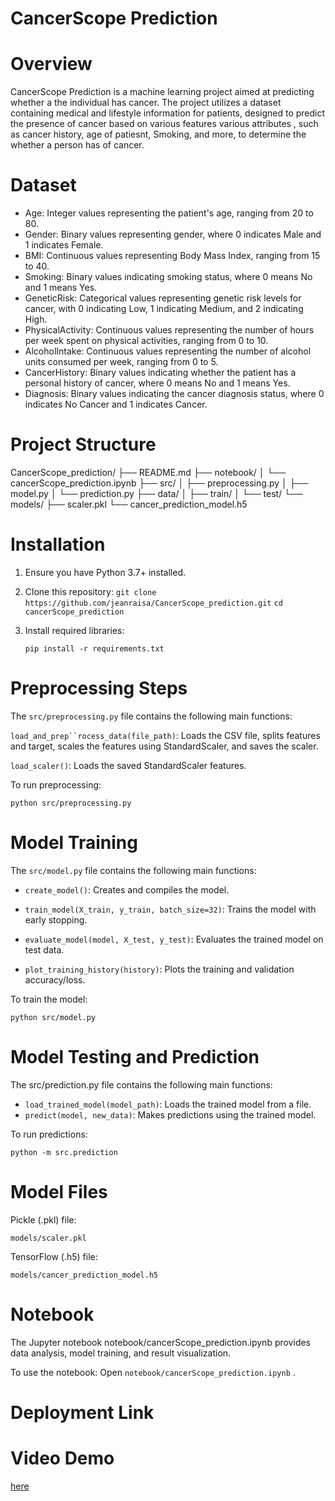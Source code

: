 # CancerScope Prediction

# Overview
CancerScope Prediction is a machine learning project aimed at predicting whether a the individual has cancer. The project utilizes a dataset containing  medical and lifestyle information for  patients, designed to predict the presence of cancer based on various features various attributes , such as cancer history, age of patiesnt, Smoking, and more, to determine the whether a person has of cancer.

# Dataset
* Age: Integer values representing the patient's age, ranging from 20 to 80.
* Gender: Binary values representing gender, where 0 indicates Male and 1 indicates Female.
* BMI: Continuous values representing Body Mass Index, ranging from 15 to 40.
* Smoking: Binary values indicating smoking status, where 0 means No and 1 means Yes.
* GeneticRisk: Categorical values representing genetic risk levels for cancer, with 0 indicating Low, 1 indicating Medium, and 2 indicating High.
* PhysicalActivity: Continuous values representing the number of hours per week spent on physical activities, ranging from 0 to 10.
* AlcoholIntake: Continuous values representing the number of alcohol units consumed per week, ranging from 0 to 5.
* CancerHistory: Binary values indicating whether the patient has a personal history of cancer, where 0 means No and 1 means Yes.
* Diagnosis: Binary values indicating the cancer diagnosis status, where 0 indicates No Cancer and 1 indicates Cancer.

# Project Structure

CancerScope_prediction/ ├── README.md ├── notebook/ │ └── cancerScope_prediction.ipynb ├── src/ │ ├── preprocessing.py │ ├── model.py │ └── prediction.py ├── data/ │ ├── train/ │ └── test/ └── models/ ├── scaler.pkl └── cancer_prediction_model.h5
    
# Installation

1. Ensure you have Python 3.7+ installed.

2. Clone this repository:
    `git clone https://github.com/jeanraisa/CancerScope_prediction.git`
    `cd cancerScope_prediction`

3. Install required libraries:

    `pip install -r requirements.txt`

# Preprocessing Steps

The `src/preprocessing.py` file contains the following main functions:

`load_and_prep``rocess_data(file_path)`: Loads the CSV file, splits features and target, scales the features using StandardScaler, and saves the scaler.

`load_scaler()`: Loads the saved StandardScaler features.

To run preprocessing:

`python src/preprocessing.py`

# Model Training

The `src/model.py` file contains the following main functions:

* `create_model()`: Creates and compiles the  model.

* `train_model(X_train, y_train, batch_size=32)`: Trains the model with early stopping.
* `evaluate_model(model, X_test, y_test)`: Evaluates the trained model on test data.
* `plot_training_history(history)`: Plots the training and validation accuracy/loss.

To train the model:

`python src/model.py`

# Model Testing and Prediction

The src/prediction.py file contains the following main functions:

* `load_trained_model(model_path)`: Loads the trained model from a file.
* `predict(model, new_data)`: Makes predictions using the trained model.

To run predictions:

`python -m src.prediction`

# Model Files

Pickle (.pkl) file:

`models/scaler.pkl`

TensorFlow (.h5) file:

`models/cancer_prediction_model.h5`


# Notebook

The Jupyter notebook notebook/cancerScope_prediction.ipynb provides data analysis, model training, and result visualization. 

To use the notebook:
Open `notebook/cancerScope_prediction.ipynb` .

# Deployment Link


# Video Demo
[here](https://youtu.be/XKQeGxQq2R4?si=M1JUUzIPq0lyJjE4)
